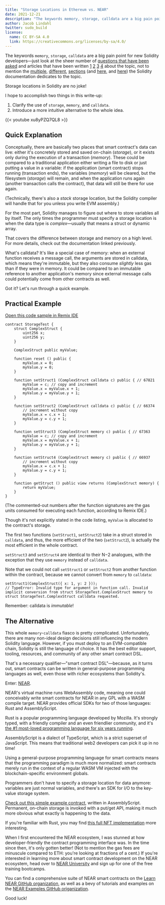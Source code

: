 ```yaml
---
title: "Storage Locations in Ethereum vs. NEAR"
date: 2021-12-21
description: "The keywords memory, storage, calldata are a big pain point for new Solidity developers. How does NEAR compare?"
author: Jacob Lindahl
twitter: sudo_build
license:
  name: CC BY-SA 4.0
  link: https://creativecommons.org/licenses/by-sa/4.0/
---
```


The keywords `memory`, `storage`, `calldata` are a big pain point for new Solidity developers&mdash;just look at the sheer number of [questions that have been asked](https://ethereum.stackexchange.com/questions/tagged/storage+solidity) and articles that have been written [1](https://www.geeksforgeeks.org/storage-vs-memory-in-solidity/) [2](https://solidity-by-example.org/data-locations/) [3](https://medium.com/coinmonks/ethereum-solidity-memory-vs-storage-which-to-use-in-local-functions-72b593c3703a) [4](https://dlt-repo.net/storage-vs-memory-vs-stack-in-solidity-ethereum/) about the topic, not to mention the [multiple](https://docs.soliditylang.org/en/latest/introduction-to-smart-contracts.html#storage-memory-and-the-stack), [different](https://docs.soliditylang.org/en/latest/types.html#data-location), [sections](https://docs.soliditylang.org/en/latest/internals/layout_in_storage.html) (and [here](https://docs.soliditylang.org/en/latest/internals/layout_in_memory.html), and [here](https://docs.soliditylang.org/en/latest/internals/layout_in_calldata.html)) the Solidity documentation dedicates to the topic.

Storage locations in Solidity are no joke!

I hope to accomplish two things in this write-up:

1. Clarify the use of `storage`, `memory`, and `calldata`.
1. Introduce a more intuitive alternative to the whole idea.

{{< youtube xu8yPZQ7QL8 >}}

## Quick Explanation

Conceptually, there are basically two places that smart contract's data can live: either it's concretely stored and saved on-chain (_storage_), or it exists only during the execution of a transaction (_memory_). These could be compared to a traditional application either writing a file to disk or just putting a value in a variable: if the application (smart contract) stops running (transaction ends), the variables (_memory_) will be cleared, but the filesystem (_storage_) will remain, and when the application runs again (another transaction calls the contract), that data will still be there for use again.

(Technically, there's also a _stack_ storage location, but the Solidity compiler will handle that for you unless you write EVM assembly.)

For the most part, Solidity manages to figure out where to store variables all by itself. The only times the programmer must specify a storage location is when the data type is _complex_&mdash;usually that means a struct or dynamic array.

That covers the difference between storage and memory on a high level. For more details, check out the documentation linked previously.

What's calldata? It's like a special case of memory: when an external function receives a message call, the arguments are stored in calldata, which means they're immutable, but they also consume _slightly_ less gas than if they were in memory. It could be compared to an immutable reference to another application's memory since external message calls could potentially come from other contracts as well.

Got it? Let's run through a quick example.

## Practical Example

[Open this code sample in Remix IDE](https://remix.ethereum.org/?gist=ac0bce6c2c3c59ab979de2b179ae1e55)

```solidity
contract StorageTest {
    struct ComplexStruct {
        uint256 x;
        uint256 y;
    }

    ComplexStruct public myValue;

    function reset () public {
        myValue.x = 0;
        myValue.y = 0;
    }

    function setStruct1 (ComplexStruct calldata c) public { // 67821
        myValue = c; // copy and increment
        myValue.x = myValue.x + 1;
        myValue.y = myValue.y + 1;
    }

    function setStruct2 (ComplexStruct calldata c) public { // 66374
        // increment without copy
        myValue.x = c.x + 1;
        myValue.y = c.y + 1;
    }

    function setStruct3 (ComplexStruct memory c) public { // 67363
        myValue = c; // copy and increment
        myValue.x = myValue.x + 1;
        myValue.y = myValue.y + 1;
    }

    function setStruct4 (ComplexStruct memory c) public { // 66937
        // increment without copy
        myValue.x = c.x + 1;
        myValue.y = c.y + 1;
    }

    function getStruct () public view returns (ComplexStruct memory) {
        return myValue;
    }
}
```

(The commented-out numbers after the function signatures are the gas units consumed for executing each function, according to Remix IDE.)

Though it's not explicitly stated in the code listing, `myValue` is allocated to the contract's storage.

The first two functions (`setStruct1`, `setStruct2`) take in a struct stored in `calldata`, and thus, the more efficient of the two (`setStruct2`), is actually the most efficient in the whole contract.

`setStruct3` and `setStruct4` are identical to their N&minus;2 analogues, with the exception that they use `memory` instead of `calldata`.

Note that we could not call `setStruct1` or `setStruct2` from another function within the contract, because we cannot convert from `memory` to `calldata`:

```solidity
setStruct1(ComplexStruct({ x: 1, y: 2 }));
// TypeError: Invalid type for argument in function call. Invalid implicit conversion from struct StorageTest.ComplexStruct memory to struct StorageTest.ComplexStruct calldata requested.
```

Remember: calldata is _immutable_!

## The Alternative

This whole `memory`-`calldata` fiasco is pretty complicated. Unfortunately, there are many non-ideal design decisions still influencing the modern Solidity language. However, if you must deploy to an EVM-compatible chain, Solidity is still the language of choice. It has the best editor support, tooling, resources, and community of any other smart contract DSL.

That's a necessary qualifier&mdash;"smart contract DSL"&mdash;because, as it turns out, smart contracts can be written in general-purpose programming languages as well, even those with richer ecosystems than Solidity's.

Enter: [NEAR](https://near.org).

NEAR's virtual machine runs WebAssembly code, meaning one could conceivably write smart contracts for NEAR in any GPL with a WASM compile target. NEAR provides official SDKs for two of those languages: Rust and AssemblyScript.

Rust is a popular programming language developed by Mozilla. It's strongly typed, with a friendly compiler and an even friendlier community, and it's [the #1 most-loved programming language for six years running](https://insights.stackoverflow.com/survey/2021#technology-most-loved-dreaded-and-wanted).

AssemblyScript is a dialect of TypeScript, which is a strict superset of JavaScript. This means that traditional web2 developers can pick it up in no time!

Using a general-purpose programming language for smart contracts means that the programming paradigm is much more normalized: smart contracts merely run in the context of a regular WASM VM injected with the blockchain-specific environment globals.

Programmers don't have to specify a storage location for data anymore: variables are just normal variables, and there's an SDK for I/O to the key-value storage system.

[Check out this simple example contract](https://github.com/near-examples/counter/blob/master/assembly/main.ts), written in AssemblyScript. Permanent, on-chain storage is invoked with a put/get API, making it much more obvious what exactly is happening to the data.

If you're familiar with Rust, you may find [this full NFT implementation](https://github.com/near-examples/NFT/blob/master/nft/src/lib.rs) more interesting.

When I first encountered the NEAR ecosystem, I was stunned at how developer-friendly the contract programming interface was. In the time since then, it's only gotten better! (Not to mention the gas fees are minuscule compared to ETH: you're looking at fractions of a cent.) If you're interested in learning more about smart contract development on the NEAR ecosystem, head over to [NEAR University](https://www.near.university/) and sign up for one of the free training bootcamps.

You can find a comprehensive suite of NEAR smart contracts on the [Learn NEAR GitHub organization](https://github.com/Learn-NEAR), as well as a bevy of tutorials and examples on the [NEAR Examples GitHub origanization](https://github.com/near-examples).

Good luck!
